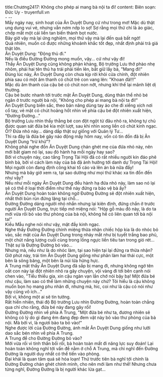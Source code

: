 title:Chương2417: Không cho phép ai mang bà nội ta đi!
content:
Biên soạn: Đức Uy - truyenfull.vn<br>- --<br>Mấy ngày nay, sinh hoạt của Ân Duyệt Dung cứ như trong mơ! Mặc dù thật ung dung vui vẻ, nhưng vẫn nơm nớp lo sợ! Sợ rằng mọi thứ chỉ là ảo giác, chớp mắt một cái liền tan biến thành bọt nước.<br>Bây giờ vậy mà lại ứng nghiệm, mọi thứ vậy mà lại đến quá bất ngờ!<br>Quả nhiên, muốn có được những khoảnh khắc tốt đẹp, nhất định phải trả giá thật lớn.<br>Ân Duyệt Dung: "Động thủ đi."<br>Nếu là điều Đường Đường mong muốn, vậy... cứ như vậy đi!<br>Thấy Ân Duyệt Dung cũng không phản kháng, Bộ trưởng Lưu thở phào nhẹ nhõm, phái hai tên thủ hạ trái phải tiến lên, bắt giữ lấy bà, "Mang đi!"<br>Đúng lúc này, Ân Duyệt Dung còn chưa kịp rời khỏi cửa chính, đột nhiên phía sau có một âm thanh có chút trẻ con vang lên: "Khoan đã!!!"<br>Mặc dù âm thanh của cậu bé có chút non nớt, nhưng khí thế lại mãnh liệt dị thường.<br>Cậu bé bước nhanh tới trước mặt Ân Duyệt Dung, dùng thân thể nhỏ bé ngăn ở trước người bà nội, "Không cho phép ai mang bà nội ta đi!"<br>Ân Duyệt Dung biến sắc, theo bản năng dùng tay áo che đi xiềng xích nơi cổ tay, vẻ mặt có chút hoảng hốt nhìn về phía cậu bé đột nhiên xuất hiện, "Đường Đường..."<br>Bộ trưởng Lưu nhìn thấy thằng bé con đột ngột từ đâu nhô ra, không tự chủ được quan sát đứa bé kia một lượt, sau khi nhìn xong liền có chút kinh ngạc.<br>Ồ!? Đứa nhỏ này... dáng dấp thật sự giống với Quản lý Tư...<br>Thì ra đây là đứa bé gây náo động mấy hôm nay, vốn có tin đồn đã bị Ân Duyệt Dung “trừ khử”?<br>Không phải nghe đồn Ân Duyệt Dung chán ghét mẹ của đứa nhỏ này, nên mới bắt giam nó lại, sau đó hành hạ mỗi ngày hay sao?<br>Bởi vì chuyện này, cao tầng Trọng Tài Hội đã có rất nhiều người kín đáo phê bình bà, bởi vì cách làm này của bà đã ảnh hưởng tới danh dự Trọng Tài Hội! Mọi người còn đang định công khai tố cáo và lên án bà nữa đấy!<br>Nhưng mà bây giờ xem ra, tại sao dường như mọi thứ khác xa tin đồn đến như vậy?<br>Nếu như mỗi ngày Ân Duyệt Dung đều hành hạ đứa nhỏ này, làm sao nó lại sẽ có thể ở loại thời điểm như thế này đứng ra bảo vệ bà ấy?<br>Ân Duyệt Dung hoàn toàn không ngờ Đường Đường sẽ đột nhiên xuất hiện, nhất thời bủn rủn đứng lặng tại chỗ...<br>Đường Đường dáng người nhỏ nhắn nhưng lại kiên định, đứng chắn ở trước người Ân Duyệt Dung, trực tiếp mở miệng nói: "Hộp gỗ màu đỏ này, là do ta mới vừa rồi bỏ vào thư phòng của bà nội, không hề có liên quan tới bà nội ta!"<br>Kiều Mẫu nghe nói như vậy, mặt đầy kinh ngạc.<br>Nghe thấy Đường Đường chính miệng thừa nhận chiếc hộp kia là do nhóc bỏ vào, sắc mặt của Ân Duyệt Dung trong nháy mắt như bị tuyết trắng bao phủ, một chút năng lượng cuối cùng trong lồng ngực liền tiêu tan trong gió rét...<br>Thật sự là Đường Đường bỏ vào...<br>Nhưng mà, nếu như là do nhóc làm, tại sao hiện tại lại đứng ra thừa nhận?<br>Giờ phút này, trái tim Ân Duyệt Dung giống như phân làm hai thái cực, một bên là sông băng, một bên là núi lửa hừng hực.<br>A Trung mắt thấy Ân Duyệt Dung đã sắp bị mang đi, nhưng không ngờ tên oắt con này lại đột nhiên nhô ra gây chuyện, vội vàng đi tới bên cạnh nói chen vào, "Tiểu thiếu gia, xin cậu ngàn vạn lần chớ nói bậy bạ! Một đứa bé như cậu, làm sao có thể làm những chuyện này chứ? Tôi hiểu là cậu không muốn bọn họ mang phu nhân đi, nhưng mà, hic, coi như là cậu có nói như vậy cũng vô ích..."<br>Bởi vì, không một ai sẽ tin tưởng.<br>Rất hiển nhiên, thái độ Bộ trưởng Lưu nhìn Đường Đường, hoàn toàn chẳng qua chỉ cho rằng, đứa bé này đang gây rối!<br>Đường Đường nhìn về phía A Trung, "Một đứa bé như ta, đương nhiên sẽ không có lý do gì đang êm đang đẹp đem vật này bỏ vào thư phòng của bà nội. Mà bởi vì, là ngươi bảo ta bỏ vào!"<br>Nghe được lời của Đường Đường, ánh mắt Ân Duyệt Dung giống như lưỡi dao sắc bén nhìn về phía A Trung.<br>A Trung để cho Đường Đường bỏ vào?<br>Mới vừa rồi vì tinh thần bối rối, bà hoàn toàn mất đi năng lực suy đoán! Lại hoàn toàn không nghĩ tới vấn đề nằm ở chỗ A Trung, mà chỉ nghĩ đến Đường Đường là người duy nhất có thể tiến vào phòng.<br>Đại khái là quan tâm quá sẽ hóa loạn! Thứ trước tiên bà nghĩ tới chính là Đường Đường chán ghét chính mình, cho nên mới làm như thế! Nhưng chưa từng nghĩ, Đường Đường là bị người khác lừa gạt...
